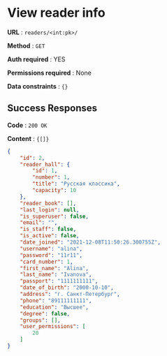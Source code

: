 # View reader info

**URL** : `readers/<int:pk>/`

**Method** : `GET`

**Auth required** : YES

**Permissions required** : None

**Data constraints** : `{}`

## Success Responses

**Code** : `200 OK`

**Content** : `{[]}`

```json
{
    "id": 2,
    "reader_hall": {
        "id": 1,
        "number": 1,
        "title": "Русская классика",
        "capacity": 10
    },
    "reader_book": [],
    "last_login": null,
    "is_superuser": false,
    "email": "",
    "is_staff": false,
    "is_active": false,
    "date_joined": "2021-12-08T11:50:26.300755Z",
    "username": "alina",
    "password": "11r11",
    "card_number": 1,
    "first_name": "Alina",
    "last_name": "Ivanova",
    "passport": "1111111111",
    "date_of_birth": "2000-10-10",
    "address": "г. Санкт-Петербург",
    "phone": "89111111111",
    "education": "Высшее",
    "degree": false,
    "groups": [],
    "user_permissions": [
        20
    ]
}
```

